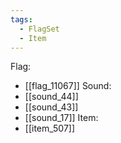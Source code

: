 ```yaml
---
tags:
  - FlagSet
  - Item
---
```

Flag:
- [[flag_11067]]
Sound:
- [[sound_44]]
- [[sound_43]]
- [[sound_17]]
Item:
- [[item_507]]
